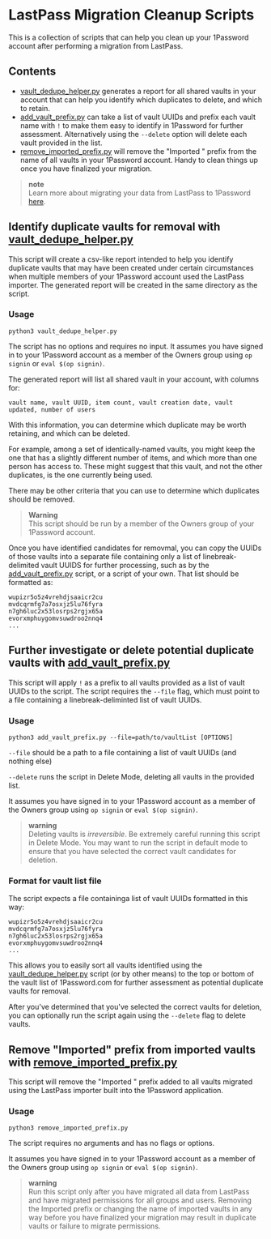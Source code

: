 # LastPass Migration Cleanup Scripts

This is a collection of scripts that can help you clean up your 1Password account after performing a migration from LastPass. 

## Contents

* [vault_dedupe_helper.py](#identify-duplicate-vaults-for-removal-with-vault_dedupe_helperpy) generates a report for all shared vaults in your account that can help you identify which duplicates to delete, and which to retain. 
* [add_vault_prefix.py](#further-investigate-or-delete-potential-duplicate-vaults-with-add_vault_prefixpy) can take a list of vault UUIDs and prefix each vault name with `!` to make them easy to identify in 1Password for further assessment. Alternatively using the `--delete` option will delete each vault provided in the list. 
* [remove_imported_prefix.py](#remove-imported-prefix-from-imported-vaults-with-remove_imported_prefixpy) will remove the "Imported " prefix from the name of all vaults in your 1Password account. Handy to clean things up once you have finalized your migration. 

> **note**  
> Learn more about migrating your data from LastPass to 1Password [here](https://support.1password.com/import-lastpass/).  

## Identify duplicate vaults for removal with [vault_dedupe_helper.py](./vault_dedupe_helper.py)

This script will create a csv-like report intended to help you identify duplicate vaults that may have been created under certain circumstances when multiple members of your 1Password account used the LastPass importer. The generated report will be created in the same directory as the script. 

### Usage
`python3 vault_dedupe_helper.py`

The script has no options and requires no input. It assumes you have signed in to your 1Password account as a member of the Owners group using `op signin` or `eval $(op signin)`. 

The generated report will list all shared vault in your account, with columns for:
```
vault name, vault UUID, item count, vault creation date, vault updated, number of users
```

With this information, you can determine which duplicate may be worth retaining, and which can be deleted. 

For example, among a set of identically-named vaults, you might keep the one that has a slightly different number of items, and which more than one person has access to. These might suggest that this vault, and not the other duplicates, is the one currently being used. 

There may be other criteria that you can use to determine which duplicates should be removed. 

> **Warning**  
> This script should be run by a member of the Owners group of your 1Password account. 

Once you have identified candidates for removmal, you can copy the UUIDs of those vaults into a separate file containing only a list of linebreak-delimited vault UUIDS for further processing, such as by the [add_vault_prefix.py](#further-investigate-or-delete-potential-duplicate-vaults-with-add_vault_prefixpy) script, or a script of your own. That list should be formatted as:

```
wupizr5o5z4vrehdjsaaicr2cu
mvdcqrmfg7a7osxjz5lu76fyra
n7gh6luc2x53losrps2rgjx65a
evorxmphuygomvsuwdroo2nnq4
...
```

## Further investigate or delete potential duplicate vaults with [add_vault_prefix.py](./add_vault_prefix.py)
This script will apply `!` as a prefix to all vaults provided as a list of vault UUIDs to the script. The script requires the `--file` flag, which must point to a file containing a linebreak-deliminted list of vault UUIDs.

### Usage

`python3 add_vault_prefix.py --file=path/to/vaultList [OPTIONS]`

`--file` should be a path to a file containing a list of vault UUIDs (and nothing else)

`--delete` runs the script in Delete Mode, deleting all vaults in the provided list. 

It assumes you have signed in to your 1Password account as a member of the Owners group using `op signin` or `eval $(op signin)`. 

> **warning**  
> Deleting vaults is _irreversible_. Be extremely careful running this script in Delete Mode. You may want to run the script in default mode to ensure that you have selected the correct vault candidates for deletion.  

### Format for vault list file
The script expects a file containinga list of vault UUIDs formatted in this way:
```
wupizr5o5z4vrehdjsaaicr2cu
mvdcqrmfg7a7osxjz5lu76fyra
n7gh6luc2x53losrps2rgjx65a
evorxmphuygomvsuwdroo2nnq4
...
```

This allows you to easily sort all vaults identified using the [vault_dedupe_helper.py](#identify-duplicate-vaults-for-removal-with-vault_dedupe_helperpy) script (or by other means) to the top or bottom of the vault list of 1Password.com for further assessment as potential duplicate vaults for removal. 

After you've determined that you've selected the correct vaults for deletion, you can optionally run the script again using the `--delete` flag to delete vaults. 

## Remove "Imported" prefix from imported vaults with [remove_imported_prefix.py](./remove_imported_prefix.py)

This script will remove the "Imported " prefix added to all vaults migrated using the LastPass importer built into the 1Password application. 

### Usage
`python3 remove_imported_prefix.py`

The script requires no arguments and has no flags or options. 

It assumes you have signed in to your 1Password account as a member of the Owners group using `op signin` or `eval $(op signin)`. 

> **warning**  
> Run this script only after you have migrated all data from LastPass and have migrated permissions for all groups and users. Removing the Imported prefix or changing the name of imported vaults in any way before you have finalized your migration may result in duplicate vaults or failure to migrate permissions. 